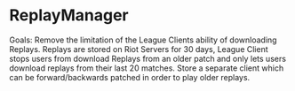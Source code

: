 # ReplayManager

Goals:
Remove the limitation of the League Clients ability of downloading Replays. Replays are stored on Riot Servers for 30 days, League Client stops users from download Replays from an older patch and only lets users download replays from their last 20 matches.
Store a separate client which can be forward/backwards patched in order to play older replays.
